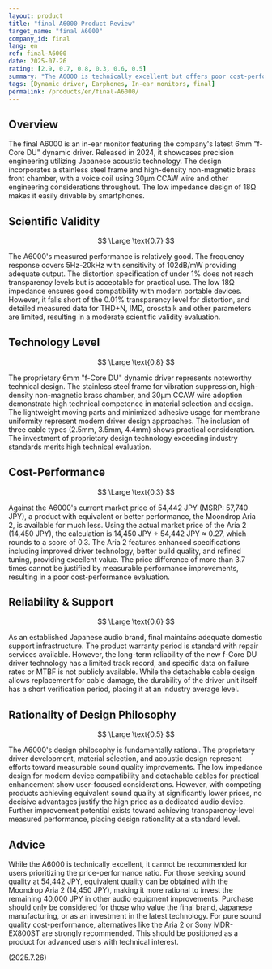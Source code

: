 ```yaml
---
layout: product
title: "final A6000 Product Review"
target_name: "final A6000"
company_id: final
lang: en
ref: final-A6000
date: 2025-07-26
rating: [2.9, 0.7, 0.8, 0.3, 0.6, 0.5]
summary: "The A6000 is technically excellent but offers poor cost-performance, as equivalent or better sound quality can be achieved with the Moondrop Aria 2 (14,450 JPY) for a fraction of the A6000's 54,442 JPY price."
tags: [Dynamic driver, Earphones, In-ear monitors, final]
permalink: /products/en/final-A6000/
---
```

## Overview

The final A6000 is an in-ear monitor featuring the company's latest 6mm "f-Core DU" dynamic driver. Released in 2024, it showcases precision engineering utilizing Japanese acoustic technology. The design incorporates a stainless steel frame and high-density non-magnetic brass front chamber, with a voice coil using 30μm CCAW wire and other engineering considerations throughout. The low impedance design of 18Ω makes it easily drivable by smartphones.

## Scientific Validity

$$ \Large \text{0.7} $$

The A6000's measured performance is relatively good. The frequency response covers 5Hz-20kHz with sensitivity of 102dB/mW providing adequate output. The distortion specification of under 1% does not reach transparency levels but is acceptable for practical use. The low 18Ω impedance ensures good compatibility with modern portable devices. However, it falls short of the 0.01% transparency level for distortion, and detailed measured data for THD+N, IMD, crosstalk and other parameters are limited, resulting in a moderate scientific validity evaluation.

## Technology Level

$$ \Large \text{0.8} $$

The proprietary 6mm "f-Core DU" dynamic driver represents noteworthy technical design. The stainless steel frame for vibration suppression, high-density non-magnetic brass chamber, and 30μm CCAW wire adoption demonstrate high technical competence in material selection and design. The lightweight moving parts and minimized adhesive usage for membrane uniformity represent modern driver design approaches. The inclusion of three cable types (2.5mm, 3.5mm, 4.4mm) shows practical consideration. The investment of proprietary design technology exceeding industry standards merits high technical evaluation.

## Cost-Performance

$$ \Large \text{0.3} $$

Against the A6000's current market price of 54,442 JPY (MSRP: 57,740 JPY), a product with equivalent or better performance, the Moondrop Aria 2, is available for much less. Using the actual market price of the Aria 2 (14,450 JPY), the calculation is 14,450 JPY ÷ 54,442 JPY ≈ 0.27, which rounds to a score of 0.3. The Aria 2 features enhanced specifications including improved driver technology, better build quality, and refined tuning, providing excellent value. The price difference of more than 3.7 times cannot be justified by measurable performance improvements, resulting in a poor cost-performance evaluation.

## Reliability & Support

$$ \Large \text{0.6} $$

As an established Japanese audio brand, final maintains adequate domestic support infrastructure. The product warranty period is standard with repair services available. However, the long-term reliability of the new f-Core DU driver technology has a limited track record, and specific data on failure rates or MTBF is not publicly available. While the detachable cable design allows replacement for cable damage, the durability of the driver unit itself has a short verification period, placing it at an industry average level.

## Rationality of Design Philosophy

$$ \Large \text{0.5} $$

The A6000's design philosophy is fundamentally rational. The proprietary driver development, material selection, and acoustic design represent efforts toward measurable sound quality improvements. The low impedance design for modern device compatibility and detachable cables for practical enhancement show user-focused considerations. However, with competing products achieving equivalent sound quality at significantly lower prices, no decisive advantages justify the high price as a dedicated audio device. Further improvement potential exists toward achieving transparency-level measured performance, placing design rationality at a standard level.

## Advice

While the A6000 is technically excellent, it cannot be recommended for users prioritizing the price-performance ratio. For those seeking sound quality at 54,442 JPY, equivalent quality can be obtained with the Moondrop Aria 2 (14,450 JPY), making it more rational to invest the remaining 40,000 JPY in other audio equipment improvements. Purchase should only be considered for those who value the final brand, Japanese manufacturing, or as an investment in the latest technology. For pure sound quality cost-performance, alternatives like the Aria 2 or Sony MDR-EX800ST are strongly recommended. This should be positioned as a product for advanced users with technical interest.

(2025.7.26)